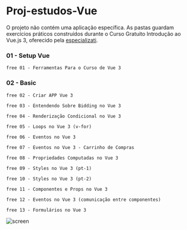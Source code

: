 # Proj-estudos-Vue

O projeto não contém uma aplicação específica. As pastas guardam exercícios práticos construídos durante o Curso Gratuito Introdução ao Vue.js 3, oferecido pela <a href="https://academy.especializati.com.br/meus-cursos">especializati</a>.

### 01 - Setup Vue

    free 01 - Ferramentas Para o Curso de Vue 3

### 02 - Basic

    free 02 - Criar APP Vue 3

    free 03 - Entendendo Sobre Bidding no Vue 3

    free 04 - Renderização Condicional no Vue 3

    free 05 - Loops no Vue 3 (v-for)

    free 06 - Eventos no Vue 3

    free 07 - Eventos no Vue 3 - Carrinho de Compras

    free 08 - Propriedades Computadas no Vue 3

    free 09 - Styles no Vue 3 (pt-1)

    free 10 - Styles no Vue 3 (pt-2)

    free 11 - Componentes e Props no Vue 3

    free 12 - Eventos no Vue 3 (comunicação entre componentes)

    free 13 - Formulários no Vue 3


![screen](https://user-images.githubusercontent.com/37023108/139897476-57bcafb7-36d1-4a62-9bbd-2eec32dce28b.png)
